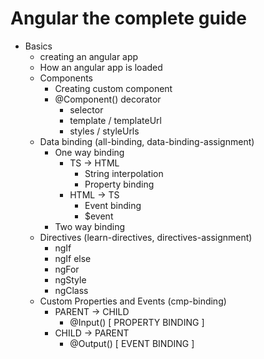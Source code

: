 # Angular the complete guide

 - Basics
    - creating an angular app
    - How an angular app is loaded
    - Components
        - Creating custom component
        - @Component() decorator
            - selector
            - template / templateUrl
            - styles / styleUrls
    - Data binding (all-binding, data-binding-assignment)
        - One way binding
            - TS -> HTML
                - String interpolation
                - Property binding
            - HTML -> TS
                - Event binding
                - $event
        - Two way binding
    - Directives (learn-directives, directives-assignment)
        - ngIf
        - ngIf else
        - ngFor
        - ngStyle
        - ngClass
    - Custom Properties and Events (cmp-binding)
        - PARENT -> CHILD
            - @Input() [ PROPERTY BINDING ]
        - CHILD -> PARENT
            - @Output() [ EVENT BINDING ]